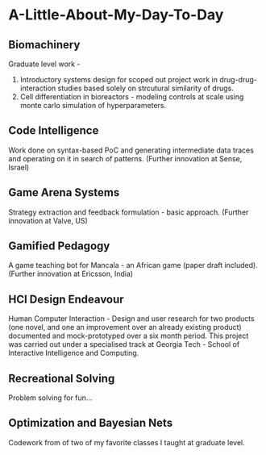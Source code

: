 # A-Little-About-My-Day-To-Day

## Biomachinery
Graduate level work - 

1. Introductory systems design for scoped out project work in drug-drug-interaction studies based solely on strcutural similarity of drugs. 
2. Cell differentiation in bioreactors - modeling controls at scale using monte carlo simulation of hyperparameters.

## Code Intelligence

Work done on syntax-based PoC and generating intermediate data traces and operating on it in search of patterns. 
(Further innovation at Sense, Israel)

## Game Arena Systems

Strategy extraction and feedback formulation - basic approach. 
(Further innovation at Valve, US)

## Gamified Pedagogy

A game teaching bot for Mancala - an African game (paper draft included).
(Further innovation at Ericsson, India)

## HCI Design Endeavour

Human Computer Interaction - Design and user research for two products (one novel, and one an improvement over an already existing product) documented and mock-prototyped over a six month period. This project was carried out under a specialised track at Georgia Tech - School of Interactive Intelligence and Computing.

## Recreational Solving

Problem solving for fun...

## Optimization and Bayesian Nets

Codework from of two of my favorite classes I taught at graduate level. 

